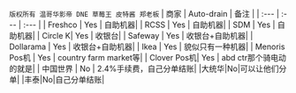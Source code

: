 `版权所有 温哥华影帝 DNE 草莓王 皮特酱 郑老板`
| 商家 | Auto-drain | 备注 |
| :--- | :--- | :--- |
| Freshco | Yes | 自助机器|
| RCSS | Yes | 自助机器|
| SDM | Yes | 自助机器|
| Circle K| Yes | 收银台|
| Safeway | Yes | 收银台+自助机器|
| Dollarama | Yes | 收银台+自助机器|
| Ikea | Yes | 貌似只有一种机器|
| Menoris Pos机 | Yes | country farm market等|
| Clover Pos机| Yes | abd ctr那个骑电动的就是|
| 中国世界 | No | 2.4%手续费，自己分单结账|
|大统华|No|可以让他们分单|
|丰泰|No|自己分单结账|

